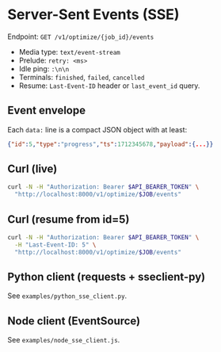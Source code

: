 # Server-Sent Events (SSE)

Endpoint: `GET /v1/optimize/{job_id}/events`
- Media type: `text/event-stream`
- Prelude: `retry: <ms>`
- Idle ping: `:\n\n`
- Terminals: `finished`, `failed`, `cancelled`
- Resume: `Last-Event-ID` header or `last_event_id` query.

## Event envelope
Each `data:` line is a compact JSON object with at least:
```json
{"id":5,"type":"progress","ts":1712345678,"payload":{...}}
```

## Curl (live)
```bash
curl -N -H "Authorization: Bearer $API_BEARER_TOKEN" \
  "http://localhost:8000/v1/optimize/$JOB/events"
```

## Curl (resume from id=5)
```bash
curl -N -H "Authorization: Bearer $API_BEARER_TOKEN" \
  -H "Last-Event-ID: 5" \
  "http://localhost:8000/v1/optimize/$JOB/events"
```

## Python client (requests + sseclient-py)
See `examples/python_sse_client.py`.

## Node client (EventSource)
See `examples/node_sse_client.js`.
